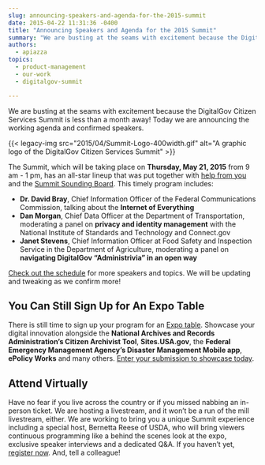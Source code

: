 ```yaml
---
slug: announcing-speakers-and-agenda-for-the-2015-summit
date: 2015-04-22 11:31:36 -0400
title: "Announcing Speakers and Agenda for the 2015 Summit"
summary: "We are busting at the seams with excitement because the DigitalGov Citizen Services Summit is less than a month away! Today we are announcing the working agenda and confirmed speakers."
authors:
  - apiazza
topics:
  - product-management
  - our-work
  - digitalgov-summit

---
```


We are busting at the seams with excitement because the DigitalGov Citizen Services Summit is less than a month away! Today we are announcing the working agenda and confirmed speakers.

{{< legacy-img src="2015/04/Summit-Logo-400width.gif" alt="A graphic logo of the DigitalGov Citizen Services Summit" >}}

The Summit, which will be taking place on **Thursday, May 21, 2015** from 9 am - 1 pm, has an all-star lineup that was put together with [help from you](http://crowdhall.com/h/299/) and the [Summit Sounding Board](https://web.archive.org/web/20150706191031/https://summit.digitalgov.gov/summit-sounding-board/). This timely program includes:

  * **Dr. David Bray**, Chief Information Officer of the Federal Communications Commission, talking about the **Internet of Everything**
  * **Dan Morgan**, Chief Data Officer at the Department of Transportation, moderating a panel on **privacy and identity management** with the National Institute of Standards and Technology and Connect.gov
  * **Janet Stevens**, Chief Information Officer at Food Safety and Inspection Service in the Department of Agriculture, moderating a panel on **navigating DigitalGov “Administrivia” in an open way**

[Check out the schedule](https://web.archive.org/web/20150706193108/https://summit.digitalgov.gov/agenda/) for more speakers and topics. We will be updating and tweaking as we confirm more!

## You Can Still Sign Up for An Expo Table

There is still time to sign up your program for an [Expo table](https://web.archive.org/web/20150706193127/https://summit.digitalgov.gov/expo/). Showcase your digital innovation alongside the **National Archives and Records Administration’s Citizen Archivist Tool**, **Sites.USA.gov**, the **Federal Emergency Management Agency’s Disaster Management Mobile app**, **ePolicy Works** and many others. [Enter your submission to showcase today](http://www.surveymonkey.com/s/digitalgov-expo).

## Attend Virtually

Have no fear if you live across the country or if you missed nabbing an in-person ticket. We are hosting a livestream, and it won’t be a run of the mill livestream, either. We are working to bring you a unique Summit experience including a special host, Bernetta Reese of USDA, who will bring viewers continuous programming like a behind the scenes look at the expo, exclusive speaker interviews and a dedicated Q&A. If you haven’t yet, [register now](https://www.eventbrite.com/e/2015-spring-citizen-services-summit-registration-12671367401). And, tell a colleague!
